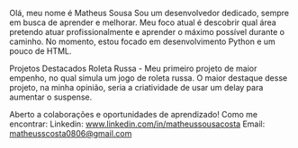 Olá, meu nome é Matheus Sousa
Sou um desenvolvedor dedicado, sempre em busca de aprender e melhorar.
Meu foco atual é descobrir qual área pretendo atuar profissionalmente e aprender o máximo possível durante o caminho.
No momento, estou focado em desenvolvimento Python e um pouco de HTML.

Projetos Destacados
Roleta Russa - Meu primeiro projeto de maior empenho, no qual simula um jogo de roleta russa.
O maior destaque desse projeto, na minha opinião, seria a criatividade de usar um delay para aumentar o suspense.

Aberto a colaborações e oportunidades de aprendizado!
Como me encontrar:
Linkedin: www.linkedin.com/in/matheussousacosta
Email: matheusscosta0806@gmail.com

